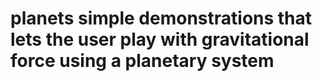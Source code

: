 # planets simple demonstrations that lets the user play with gravitational force using a planetary system
